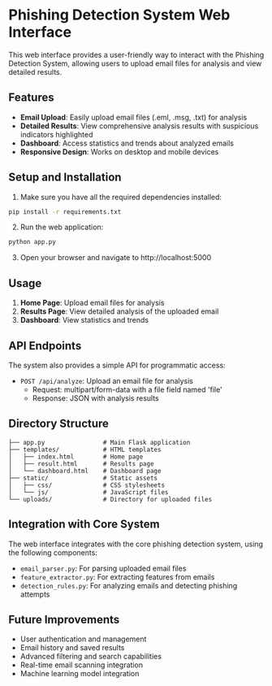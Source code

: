 # Phishing Detection System Web Interface

This web interface provides a user-friendly way to interact with the Phishing Detection System, allowing users to upload email files for analysis and view detailed results.

## Features

- **Email Upload**: Easily upload email files (.eml, .msg, .txt) for analysis
- **Detailed Results**: View comprehensive analysis results with suspicious indicators highlighted
- **Dashboard**: Access statistics and trends about analyzed emails
- **Responsive Design**: Works on desktop and mobile devices

## Setup and Installation

1. Make sure you have all the required dependencies installed:

```bash
pip install -r requirements.txt
```

2. Run the web application:

```bash
python app.py
```

3. Open your browser and navigate to http://localhost:5000

## Usage

1. **Home Page**: Upload email files for analysis
2. **Results Page**: View detailed analysis of the uploaded email
3. **Dashboard**: View statistics and trends

## API Endpoints

The system also provides a simple API for programmatic access:

- `POST /api/analyze`: Upload an email file for analysis
  - Request: multipart/form-data with a file field named 'file'
  - Response: JSON with analysis results

## Directory Structure

```
├── app.py                # Main Flask application
├── templates/            # HTML templates
│   ├── index.html        # Home page
│   ├── result.html       # Results page
│   └── dashboard.html    # Dashboard page
├── static/               # Static assets
│   ├── css/              # CSS stylesheets
│   └── js/               # JavaScript files
└── uploads/              # Directory for uploaded files
```

## Integration with Core System

The web interface integrates with the core phishing detection system, using the following components:

- `email_parser.py`: For parsing uploaded email files
- `feature_extractor.py`: For extracting features from emails
- `detection_rules.py`: For analyzing emails and detecting phishing attempts

## Future Improvements

- User authentication and management
- Email history and saved results
- Advanced filtering and search capabilities
- Real-time email scanning integration
- Machine learning model integration